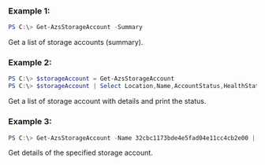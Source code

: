 ### Example 1:
```powershell
PS C:\> Get-AzsStorageAccount -Summary
```

Get a list of storage accounts (summary).

### Example 2:
```powershell
PS C:\> $storageAccount = Get-AzsStorageAccount
PS C:\> $storageAccount | Select Location,Name,AccountStatus,HealthState,Kind | ft
```

Get a list of storage account with details and print the status.

### Example 3:
```powershell
PS C:\> Get-AzsStorageAccount -Name 32cbc1173bde4e5fad04e11cc4cb2e00 | fl *
```

Get details of the specified storage account.
